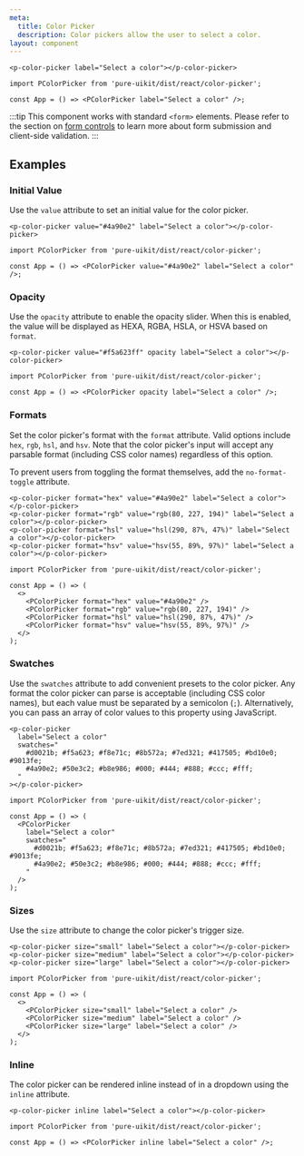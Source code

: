```yaml
---
meta:
  title: Color Picker
  description: Color pickers allow the user to select a color.
layout: component
---
```


```html:preview
<p-color-picker label="Select a color"></p-color-picker>
```

```jsx:react
import PColorPicker from 'pure-uikit/dist/react/color-picker';

const App = () => <PColorPicker label="Select a color" />;
```

:::tip
This component works with standard `<form>` elements. Please refer to the section on [form controls](/getting-started/form-controls) to learn more about form submission and client-side validation.
:::

## Examples

### Initial Value

Use the `value` attribute to set an initial value for the color picker.

```html:preview
<p-color-picker value="#4a90e2" label="Select a color"></p-color-picker>
```

```jsx:react
import PColorPicker from 'pure-uikit/dist/react/color-picker';

const App = () => <PColorPicker value="#4a90e2" label="Select a color" />;
```

### Opacity

Use the `opacity` attribute to enable the opacity slider. When this is enabled, the value will be displayed as HEXA, RGBA, HSLA, or HSVA based on `format`.

```html:preview
<p-color-picker value="#f5a623ff" opacity label="Select a color"></p-color-picker>
```

```jsx:react
import PColorPicker from 'pure-uikit/dist/react/color-picker';

const App = () => <PColorPicker opacity label="Select a color" />;
```

### Formats

Set the color picker's format with the `format` attribute. Valid options include `hex`, `rgb`, `hsl`, and `hsv`. Note that the color picker's input will accept any parsable format (including CSS color names) regardless of this option.

To prevent users from toggling the format themselves, add the `no-format-toggle` attribute.

```html:preview
<p-color-picker format="hex" value="#4a90e2" label="Select a color"></p-color-picker>
<p-color-picker format="rgb" value="rgb(80, 227, 194)" label="Select a color"></p-color-picker>
<p-color-picker format="hsl" value="hsl(290, 87%, 47%)" label="Select a color"></p-color-picker>
<p-color-picker format="hsv" value="hsv(55, 89%, 97%)" label="Select a color"></p-color-picker>
```

```jsx:react
import PColorPicker from 'pure-uikit/dist/react/color-picker';

const App = () => (
  <>
    <PColorPicker format="hex" value="#4a90e2" />
    <PColorPicker format="rgb" value="rgb(80, 227, 194)" />
    <PColorPicker format="hsl" value="hsl(290, 87%, 47%)" />
    <PColorPicker format="hsv" value="hsv(55, 89%, 97%)" />
  </>
);
```

### Swatches

Use the `swatches` attribute to add convenient presets to the color picker. Any format the color picker can parse is acceptable (including CSS color names), but each value must be separated by a semicolon (`;`). Alternatively, you can pass an array of color values to this property using JavaScript.

```html:preview
<p-color-picker
  label="Select a color"
  swatches="
    #d0021b; #f5a623; #f8e71c; #8b572a; #7ed321; #417505; #bd10e0; #9013fe;
    #4a90e2; #50e3c2; #b8e986; #000; #444; #888; #ccc; #fff;
  "
></p-color-picker>
```

```jsx:react
import PColorPicker from 'pure-uikit/dist/react/color-picker';

const App = () => (
  <PColorPicker
    label="Select a color"
    swatches="
      #d0021b; #f5a623; #f8e71c; #8b572a; #7ed321; #417505; #bd10e0; #9013fe;
      #4a90e2; #50e3c2; #b8e986; #000; #444; #888; #ccc; #fff;
    "
  />
);
```

### Sizes

Use the `size` attribute to change the color picker's trigger size.

```html:preview
<p-color-picker size="small" label="Select a color"></p-color-picker>
<p-color-picker size="medium" label="Select a color"></p-color-picker>
<p-color-picker size="large" label="Select a color"></p-color-picker>
```

```jsx:react
import PColorPicker from 'pure-uikit/dist/react/color-picker';

const App = () => (
  <>
    <PColorPicker size="small" label="Select a color" />
    <PColorPicker size="medium" label="Select a color" />
    <PColorPicker size="large" label="Select a color" />
  </>
);
```

### Inline

The color picker can be rendered inline instead of in a dropdown using the `inline` attribute.

```html:preview
<p-color-picker inline label="Select a color"></p-color-picker>
```

```jsx:react
import PColorPicker from 'pure-uikit/dist/react/color-picker';

const App = () => <PColorPicker inline label="Select a color" />;
```
